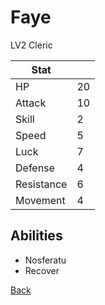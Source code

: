 # Faye

LV2 Cleric

| Stat       | <!-- --> |
| ---------- | -------- |
| HP         | 20       |
| Attack     | 10       |
| Skill      | 2        |
| Speed      | 5        |
| Luck       | 7        |
| Defense    | 4        |
| Resistance | 6        |
| Movement   | 4        |

## Abilities

- Nosferatu
- Recover

[Back](README.md)
